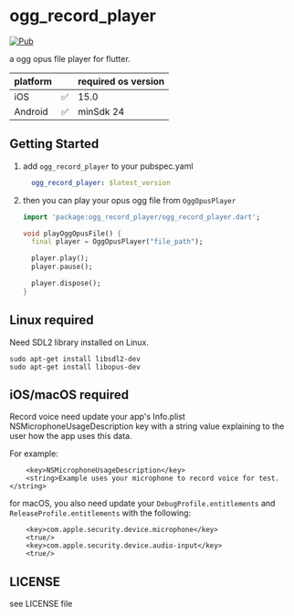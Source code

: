 # ogg_record_player

[![Pub](https://img.shields.io/pub/v/ogg_record_player.svg)](https://pub.dev/packages/ogg_record_player)

a ogg opus file player for flutter.

| platform |       | required os version |
|----------|-------|---------------------|
| iOS      | ✅     | 15.0                |
| Android  | ✅     | minSdk 24           |

## Getting Started

1. add `ogg_record_player` to your pubspec.yaml

    ```yaml
      ogg_record_player: $latest_version
    ```

2. then you can play your opus ogg file from `OggOpusPlayer`

    ```dart
    import 'package:ogg_record_player/ogg_record_player.dart';
    
    void playOggOpusFile() {
      final player = OggOpusPlayer("file_path");
    
      player.play();
      player.pause();
    
      player.dispose();
    }
    ```

## Linux required

Need SDL2 library installed on Linux.

```shell
sudo apt-get install libsdl2-dev
sudo apt-get install libopus-dev
```

## iOS/macOS required

Record voice need update your app's Info.plist NSMicrophoneUsageDescription key with a string value
explaining to the user how the app uses this data.

For example:

```
    <key>NSMicrophoneUsageDescription</key>
    <string>Example uses your microphone to record voice for test.</string>
```

for macOS, you also need update your `DebugProfile.entitlements` and `ReleaseProfile.entitlements` with the following:

```
    <key>com.apple.security.device.microphone</key>
    <true/>
    <key>com.apple.security.device.audio-input</key>
    <true/>
```

## LICENSE

see LICENSE file
